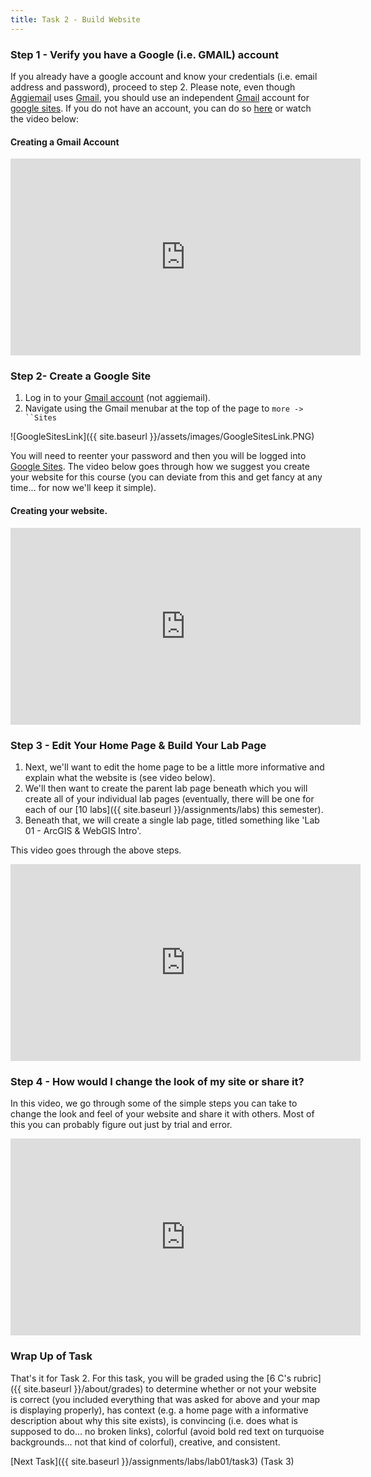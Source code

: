 ```yaml
---
title: Task 2 - Build Website
---
```


### Step 1 - Verify you have a Google (i.e. GMAIL) account

If you already have a google account and know your credentials (i.e. email address and password), proceed to step 2. Please note, even though [Aggiemail](http://aggiemail.usu.edu/) uses [Gmail](http://gmail.com/), you should use an independent [Gmail](http://gmail.com/) account for [google sites](http://sites.google.com/). If you do not have an account, you can do so [here](http://mail.google.com/mail/signup) or watch the video below:

#### Creating a Gmail Account

<iframe width="560" height="315" src="https://www.youtube.com/embed/VwyRDLfIIB4" frameborder="0" gesture="media" allow="encrypted-media" allowfullscreen></iframe>

### Step 2- Create a Google Site

1. Log in to your [Gmail account](http://gmail.com/) (not aggiemail).
2. Navigate using the Gmail menubar at the top of the page to `more -> ``Sites`

![GoogleSitesLink]({{ site.baseurl }}/assets/images/GoogleSitesLink.PNG)

You will need to reenter your password and then you will be logged into [Google Sites](http://sites.google.com/). The video below goes through how we suggest you create your website for this course (you can deviate from this and get fancy at any time... for now we'll keep it simple).

#### Creating your website.

<iframe width="560" height="315" src="https://www.youtube.com/embed/H-t9AWskuHg" frameborder="0" gesture="media" allow="encrypted-media" allowfullscreen></iframe>

### Step 3 - Edit Your Home Page & Build Your Lab Page

1. Next, we'll want to edit the home page to be a little more informative and explain what the website is (see video below). 
2. We'll then want to create the parent lab page beneath which you will create all of your individual lab pages (eventually, there will be one for each of our [10 labs]({{ site.baseurl }}/assignments/labs) this semester).
3. Beneath that, we will create a single lab page, titled something like 'Lab 01 - ArcGIS & WebGIS Intro'. 

This video goes through the above steps.

<iframe width="560" height="315" src="https://www.youtube.com/embed/PS_g8PInzkw" frameborder="0" gesture="media" allow="encrypted-media" allowfullscreen></iframe>

### Step 4 - How would I change the look of my site or share it?

In this video, we go through some of the simple steps you can take to change the look and feel of your website and share it with others. Most of this you can probably figure out just by trial and error.

<iframe width="560" height="315" src="https://www.youtube.com/embed/BazPvVEw_7E" frameborder="0" gesture="media" allow="encrypted-media" allowfullscreen></iframe>

### Wrap Up of Task

That's it for Task 2. For this task, you will be graded using the [6 C's rubric]({{ site.baseurl }}/about/grades) to determine whether or not your website is correct (you included everything that was asked for above and your map is displaying properly), has context (e.g. a home page with a informative description about why this site exists), is convincing (i.e. does what is supposed to do... no broken links), colorful (avoid bold red text on turquoise backgrounds... not that kind of colorful), creative, and consistent. 

[Next Task]({{ site.baseurl }}/assignments/labs/lab01/task3) (Task 3)

